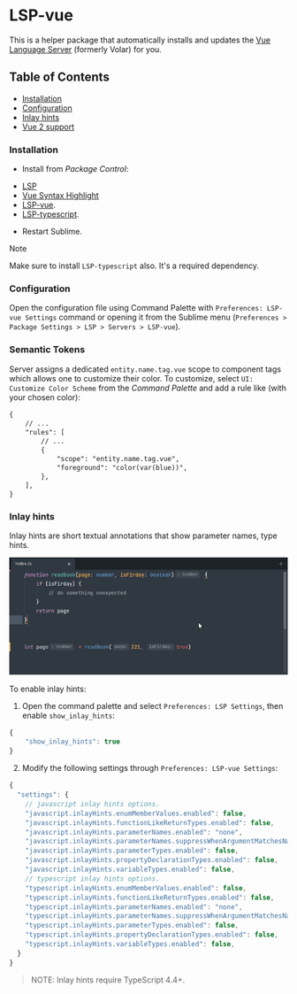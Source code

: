# LSP-vue

This is a helper package that automatically installs and updates the [Vue Language Server](https://github.com/vuejs/language-tools) (formerly Volar) for you.

## Table of Contents
  - [Installation](#installation)
  - [Configuration](#configuration)
  - [Inlay hints](#inlay-hints)
  - [Vue 2 support](#vue-2-support)

### Installation

* Install from _Package Control_:
 - [LSP](https://packagecontrol.io/packages/LSP)
 - [Vue Syntax Highlight](https://packagecontrol.io/packages/Vue%20Syntax%20Highlight)
 - [LSP-vue](https://packagecontrol.io/packages/LSP-vue).
 - [LSP-typescript](https://packagecontrol.io/packages/LSP-typescript).
* Restart Sublime.

> [!NOTE]
> Make sure to install `LSP-typescript` also. It's a required dependency.

### Configuration

Open the configuration file using Command Palette with `Preferences: LSP-vue Settings` command or opening it from the Sublime menu (`Preferences > Package Settings > LSP > Servers > LSP-vue`).

### Semantic Tokens

Server assigns a dedicated `entity.name.tag.vue` scope to component tags which allows one to customize their color. To customize, select `UI: Customize Color Scheme` from the _Command Palette_ and add a rule like (with your chosen color):

```jsonc
{
    // ...
    "rules": [
        // ...
        {
            "scope": "entity.name.tag.vue",
            "foreground": "color(var(blue))",
        },
    ],
}
```

### Inlay hints

Inlay hints are short textual annotations that show parameter names, type hints.

![inlay-hints](./images/inlay-hints.png)

To enable inlay hints:
1. Open the command palette and select `Preferences: LSP Settings`, then enable `show_inlay_hints`:
```js
{
    "show_inlay_hints": true
}
```

2. Modify the following settings through `Preferences: LSP-vue Settings`:

```js
{
  "settings": {
    // javascript inlay hints options.
    "javascript.inlayHints.enumMemberValues.enabled": false,
    "javascript.inlayHints.functionLikeReturnTypes.enabled": false,
    "javascript.inlayHints.parameterNames.enabled": "none",
    "javascript.inlayHints.parameterNames.suppressWhenArgumentMatchesName": false,
    "javascript.inlayHints.parameterTypes.enabled": false,
    "javascript.inlayHints.propertyDeclarationTypes.enabled": false,
    "javascript.inlayHints.variableTypes.enabled": false,
    // typescript inlay hints options.
    "typescript.inlayHints.enumMemberValues.enabled": false,
    "typescript.inlayHints.functionLikeReturnTypes.enabled": false,
    "typescript.inlayHints.parameterNames.enabled": "none",
    "typescript.inlayHints.parameterNames.suppressWhenArgumentMatchesName": false,
    "typescript.inlayHints.parameterTypes.enabled": false,
    "typescript.inlayHints.propertyDeclarationTypes.enabled": false,
    "typescript.inlayHints.variableTypes.enabled": false,
  }
}
```

> NOTE: Inlay hints require TypeScript 4.4+.
